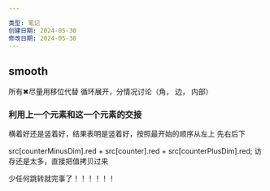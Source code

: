```yaml
---

类型: 笔记
创建日期: 2024-05-30
修改日期: 2024-05-30
---
```

## smooth
所有✖尽量用移位代替
循环展开，分情况讨论（角， 边， 内部）
### 利用上一个元素和这一个元素的交接
横着好还是竖着好，结果表明是竖着好，按照最开始的顺序从左上 先右后下

src[counterMinusDim].red + src[counter].red + src[counterPlusDim].red;
访存还是太多，直接把值拷贝过来

少任何跳转就完事了！！！！！！


